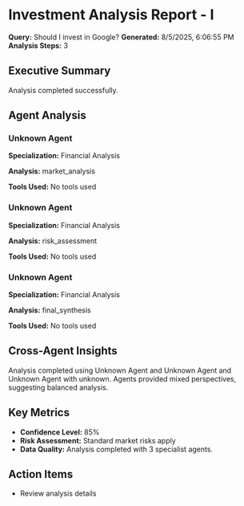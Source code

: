 # Investment Analysis Report - I

**Query:** Should I invest in Google?
**Generated:** 8/5/2025, 6:06:55 PM
**Analysis Steps:** 3

## Executive Summary
Analysis completed successfully.

## Agent Analysis

### Unknown Agent
**Specialization:** Financial Analysis

**Analysis:**
market_analysis

**Tools Used:**
No tools used


### Unknown Agent
**Specialization:** Financial Analysis

**Analysis:**
risk_assessment

**Tools Used:**
No tools used


### Unknown Agent
**Specialization:** Financial Analysis

**Analysis:**
final_synthesis

**Tools Used:**
No tools used


## Cross-Agent Insights
Analysis completed using Unknown Agent and Unknown Agent and Unknown Agent with unknown. Agents provided mixed perspectives, suggesting balanced analysis.

## Key Metrics
- **Confidence Level:** 85%
- **Risk Assessment:** Standard market risks apply
- **Data Quality:** Analysis completed with 3 specialist agents.

## Action Items
- Review analysis details
